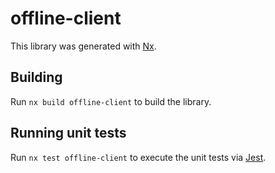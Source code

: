 # offline-client

This library was generated with [Nx](https://nx.dev).

## Building

Run `nx build offline-client` to build the library.

## Running unit tests

Run `nx test offline-client` to execute the unit tests via [Jest](https://jestjs.io).
